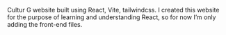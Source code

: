Cultur G website built using React, Vite, tailwindcss.
I created this website for the purpose of learning and understanding React, so for now I’m only adding the front-end files.

